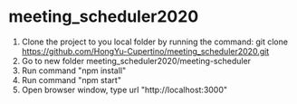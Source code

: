 # meeting_scheduler2020

1. Clone the project to you local folder by running the command: git clone https://github.com/HongYu-Cupertino/meeting_scheduler2020.git
2. Go to new folder meeting_scheduler2020/meeting-scheduler
3. Run command "npm install"
4. Run command "npm start"
5. Open browser window, type url "http://localhost:3000"
